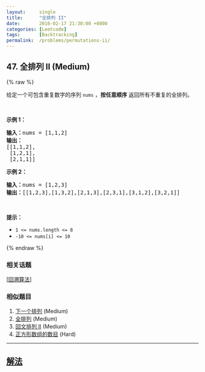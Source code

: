 ```yaml
---
layout:     single
title:      "全排列 II"
date:       2016-02-17 21:30:00 +0800
categories: [Leetcode]
tags:       [Backtracking]
permalink:  /problems/permutations-ii/
---
```


## 47. 全排列 II (Medium)

{% raw %}

<p>给定一个可包含重复数字的序列 <code>nums</code> ，<strong>按任意顺序</strong> 返回所有不重复的全排列。</p>

<p> </p>

<p><strong>示例 1：</strong></p>

<pre>
<strong>输入：</strong>nums = [1,1,2]
<strong>输出：</strong>
[[1,1,2],
 [1,2,1],
 [2,1,1]]
</pre>

<p><strong>示例 2：</strong></p>

<pre>
<strong>输入：</strong>nums = [1,2,3]
<strong>输出：</strong>[[1,2,3],[1,3,2],[2,1,3],[2,3,1],[3,1,2],[3,2,1]]
</pre>

<p> </p>

<p><strong>提示：</strong></p>

<ul>
	<li><code>1 <= nums.length <= 8</code></li>
	<li><code>-10 <= nums[i] <= 10</code></li>
</ul>

{% endraw %}

### 相关话题
  [[回溯算法](https://github.com/openset/leetcode/tree/master/tag/backtracking/README.md)]

### 相似题目
  1. [下一个排列](/problems/next-permutation) (Medium)
  1. [全排列](/problems/permutations) (Medium)
  1. [回文排列 II](/problems/palindrome-permutation-ii) (Medium)
  1. [正方形数组的数目](/problems/number-of-squareful-arrays) (Hard)

---

## [解法](https://github.com/openset/leetcode/tree/master/problems/permutations-ii)
